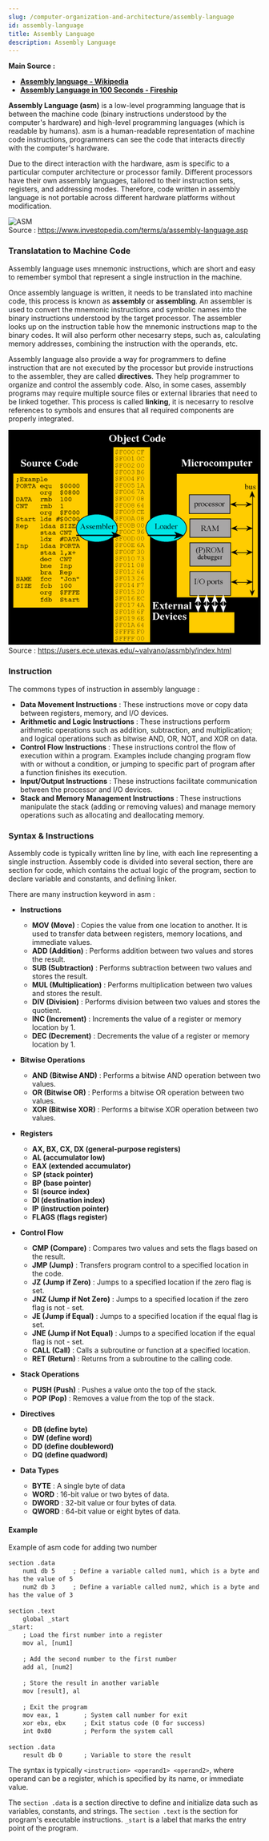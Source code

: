 ```yaml
---
slug: /computer-organization-and-architecture/assembly-language
id: assembly-language
title: Assembly Language
description: Assembly Language
---
```


**Main Source :**

- **[Assembly language - Wikipedia](https://en.wikipedia.org/wiki/Assembly_language)**
- **[Assembly Language in 100 Seconds - Fireship](https://youtu.be/4gwYkEK0gOk?si=faihHjHQNrGx28NV)**

**Assembly Language (asm)** is a low-level programming language that is between the machine code (binary instructions understood by the computer's hardware) and high-level programming languages (which is readable by humans). asm is a human-readable representation of machine code instructions, programmers can see the code that interacts directly with the computer's hardware.

Due to the direct interaction with the hardware, asm is specific to a particular computer architecture or processor family. Different processors have their own assembly languages, tailored to their instruction sets, registers, and addressing modes. Therefore, code written in assembly language is not portable across different hardware platforms without modification.

![ASM](https://www.investopedia.com/terms/a/assembly-language.asp)  
Source : https://www.investopedia.com/terms/a/assembly-language.asp

### Translatation to Machine Code

Assembly language uses mnemonic instructions, which are short and easy to remember symbol that represent a single instruction in the machine.

Once assembly language is written, it needs to be translated into machine code, this process is known as **assembly** or **assembling**. An assembler is used to convert the mnemonic instructions and symbolic names into the binary instructions understood by the target processor. The assembler looks up on the instruction table how the mnemonic instructions map to the binary codes. It will also perform other necesarry steps, such as, calculating memory addresses, combining the instruction with the operands, etc.

Assembly language also provide a way for programmers to define instruction that are not executed by the processor but provide instructions to the assembler, they are called **directives**. They help programmer to organize and control the assembly code. Also, in some cases, assembly programs may require multiple source files or external libraries that need to be linked together. This process is called **linking**, it is necesarry to resolve references to symbols and ensures that all required components are properly integrated.

![Translation or assembly process](./translation.png)  
Source : https://users.ece.utexas.edu/~valvano/assmbly/index.html

### Instruction

The commons types of instruction in assembly language :

- **Data Movement Instructions** : These instructions move or copy data between registers, memory, and I/O devices.
- **Arithmetic and Logic Instructions** : These instructions perform arithmetic operations such as addition, subtraction, and multiplication; and logical operations such as bitwise AND, OR, NOT, and XOR on data.
- **Control Flow Instructions** : These instructions control the flow of execution within a program. Examples include changing program flow with or without a condition, or jumping to specific part of program after a function finishes its execution.
- **Input/Output Instructions** : These instructions facilitate communication between the processor and I/O devices.
- **Stack and Memory Management Instructions** : These instructions manipulate the stack (adding or removing values) and manage memory operations such as allocating and deallocating memory.

### Syntax & Instructions

Assembly code is typically written line by line, with each line representing a single instruction. Assembly code is divided into several section, there are section for code, which contains the actual logic of the program, section to declare variable and constants, and defining linker.

There are many instruction keyword in asm :

- **Instructions**

  - **MOV (Move)** : Copies the value from one location to another. It is used to transfer data between registers, memory locations, and immediate values.
  - **ADD (Addition)** : Performs addition between two values and stores the result.
  - **SUB (Subtraction)** : Performs subtraction between two values and stores the result.
  - **MUL (Multiplication)** : Performs multiplication between two values and stores the result.
  - **DIV (Division)** : Performs division between two values and stores the quotient.
  - **INC (Increment)** : Increments the value of a register or memory location by 1.
  - **DEC (Decrement)** : Decrements the value of a register or memory location by 1.

- **Bitwise Operations**

  - **AND (Bitwise AND)** : Performs a bitwise AND operation between two values.
  - **OR (Bitwise OR)** : Performs a bitwise OR operation between two values.
  - **XOR (Bitwise XOR)** : Performs a bitwise XOR operation between two values.

- **Registers**

  - **AX, BX, CX, DX (general-purpose registers)**
  - **AL (accumulator low)**
  - **EAX (extended accumulator)**
  - **SP (stack pointer)**
  - **BP (base pointer)**
  - **SI (source index)**
  - **DI (destination index)**
  - **IP (instruction pointer)**
  - **FLAGS (flags register)**

- **Control Flow**

  - **CMP (Compare)** : Compares two values and sets the flags based on the result.
  - **JMP (Jump)** : Transfers program control to a specified location in the code.
  - **JZ (Jump if Zero)** : Jumps to a specified location if the zero flag is set.
  - **JNZ (Jump if Not Zero)** : Jumps to a specified location if the zero flag is not - set.
  - **JE (Jump if Equal)** : Jumps to a specified location if the equal flag is set.
  - **JNE (Jump if Not Equal)** : Jumps to a specified location if the equal flag is not - set.
  - **CALL (Call)** : Calls a subroutine or function at a specified location.
  - **RET (Return)** : Returns from a subroutine to the calling code.

- **Stack Operations**

  - **PUSH (Push)** : Pushes a value onto the top of the stack.
  - **POP (Pop)** : Removes a value from the top of the stack.

- **Directives**

  - **DB (define byte)**
  - **DW (define word)**
  - **DD (define doubleword)**
  - **DQ (define quadword)**

- **Data Types**

  - **BYTE** : A single byte of data
  - **WORD** : 16-bit value or two bytes of data.
  - **DWORD** : 32-bit value or four bytes of data.
  - **QWORD** : 64-bit value or eight bytes of data.

#### Example

Example of asm code for adding two number

```assembly
section .data
    num1 db 5     ; Define a variable called num1, which is a byte and has the value of 5
    num2 db 3     ; Define a variable called num2, which is a byte and has the value of 3

section .text
    global _start
_start:
    ; Load the first number into a register
    mov al, [num1]

    ; Add the second number to the first number
    add al, [num2]

    ; Store the result in another variable
    mov [result], al

    ; Exit the program
    mov eax, 1       ; System call number for exit
    xor ebx, ebx     ; Exit status code (0 for success)
    int 0x80         ; Perform the system call

section .data
    result db 0      ; Variable to store the result
```

The syntax is typically `<instruction> <operand1> <operand2>`, where operand can be a register, which is specified by its name, or immediate value.

The `section .data` is a section directive to define and initialize data such as variables, constants, and strings. The `section .text` is the section for program's executable instructions. `_start` is a label that marks the entry point of the program.
